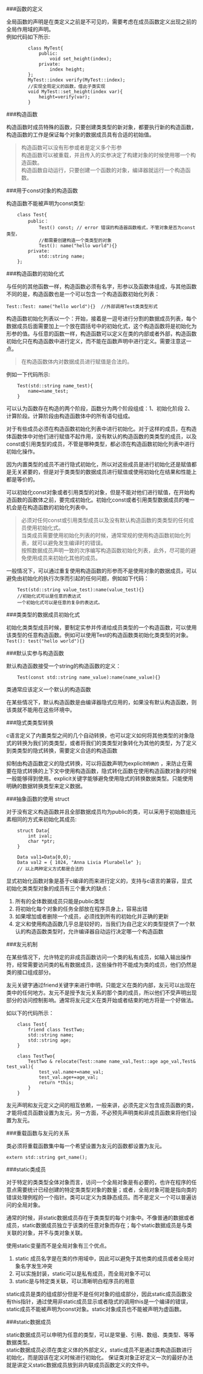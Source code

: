 ###函数的定义

全局函数的声明是在类定义之前是不可见的，需要考虑在成员函数定义出现之前的全局作用域的声明。  
例如代码如下所示:  

			class MyTest{
				public:
				 	void set_height(index);
				private:
					index height;			
			};
			MyTest::index verify(MyTest::index);
			//实现全局定义的函数，借此子类实现
			void MyTest::set_height(index var){
				height=verify(var);
			}
###构造函数

构造函数时成员特殊的函数，只要创建类类型的新对象，都要执行新的构造函数，构造函数的工作是保证每个对象的数据成员具有合适的初始值。

> 构造函数可以没有形参或者是定义多个形参  
> 构造函数可以被重载，并且传入的实参决定了构建对象的时候使用哪一个构造函数。  
>构造函数自动运行，只要创建一个函数的对象，编译器就运行一个构造函数。  

###用于const对象的构造函数

构造函数不能被声明为const类型:  

		class Test{
			public：
				Test() const; // error 错误的构造器函数格式，不管对象是否为const类型，
				//都需要创建构造一个类类型的对象
				Test(): name("hello world"){}
			private:
				std::string name;
		};
###构造函数的初始化式

与任何的其他函数一样，构造函数必须有名字，形参以及函数体组成，与其他函数不同的是，构造函数也是一个可以包含一个构造函数初始化列表：  

	Test::Test: name("hello world"){}  //外部调用Test类类型形式
构造函数初始化列表以一个：开始，接着是一逗号进行分割的数据成员列表，每个数据成员后面需要加上一个放在圆括号中的初始化式，这个构造函数将是初始化为形参的值。与任意的函数一样，构造函数可以定义在类的内部或者外部，构造函数初始化只在构造函数中进行定义，而不能在函数声明中进行定义。需要注意这一点。
>在构造函数体内对数据成员进行赋值是合法的。  

例如一下代码所示:  

		Test(std::string name_test){
			name=name_test;
		}
可以认为函数存在构造的两个阶段，函数分为两个阶段组成：1、初始化阶段 2、计算阶段。计算阶段由构造函数体中的所有语句组成。  

对于有些成员必须在构造函数初始化列表中进行初始化。对于这样的成员，在构造体函数体中对他们进行赋值不起作用，没有默认的构造函数的类类型的成员，以及const或引用类型的成员，不管是哪种类型，都必须在构造函数初始化列表中进行初始化操作。  

因为内置类型的成员不进行隐式初始化，所以对这些成员是进行初始化还是赋值都是无关紧要的，但是对于类类型的数据成员进行赋值或使用初始化在结果和性能上都是等价的。  

可以初始化const对象或者引用类型的对象，但是不能对他们进行赋值，在开始构造函数的函数体之前，要完成初始化。初始化const或者引用类型数据成员的唯一机会是在构造函数的初始化列表中。  

> 必须对任何const或引用类型成员以及没有默认构造函数的类类型的任何成员使用初始化式。  
> 当类成员需要使用初始化列表的时候，通常常规的使用构造函数初始化列表，就可以避免发生编译时的错误。  
> 按照数据成员声明一致的次序编写构造函数初始化列表，此外，尽可能的避免使用成员来初始化其他的成员。  

一般情况下，可以通过重复使用构造函数的形参而不是使用对象的数据成员，可以避免由初始化的执行次序而引起的任何问题，例如如下代码：  

		Test(std::string value_test):name(value_test){}  
		//初始化式可以是任意的表达式  
		一个初始化式可以是任意的复杂的表达式。

###类类型的数据成员初始化式

初始化类类型成员时候，要制定实参并传递给成员类型的一个构造函数，可以使用该类型的任意构造函数。例如可以使用Test的构造函数类初始化类类型的对象。`Test(): test("hello world"){}`  

###默认实参与构造函数  

默认构造函数接受一个string的构造函数的定义：  
		
		Test(const std::string name_value):name(name_value){} 
类通常应该定义一个默认的构造函数  

在某些情况下，默认构造函数是由编译器隐式应用的，如果没有默认构造函数，则该类就不能用在这些环境中。  

###隐式类类型转换  

c语言定义了内置类型之间的几个自动转换，也可以定义如何将其他类型的对象隐式的转换为我们的类类型，或者将我们的类类型对象转化为其他的类型，为了定义到类类型的隐式转换，需要定义合适的构造函数

抑制由构造函数定义的隐式转换，可以将函数声明为explicit`明确的` ，来防止在需要在隐式转换的上下文中使用构造函数，隐式转化函数在使用构造函数对象的时候一般能够得到使用。explicit关键字能够避免使用隐式的转换数据类型。只能使用明确的数据转换类型来定义数据。  

###抽象函数的使用 struct 

对于没有定义构造函数并且全部数据成员均为public的类，可以采用于初始数组元素相同的方式来初始化其成员:  
	
		struct Data{
			int ival;
			char *ptr;
		}

		Data val1=Data{0,0}; 
		Data val2 = { 1024, "Anna Livia Plurabelle" };
		// 以上两种定义方式都是合法的
显式初始化函数对象是基于c编译的而来进行定义的，支持与c语言的兼容，显式初始化类类型对象的成员有三个重大的缺点：  
1. 所有的全体数据成员只能是public类型  
2. 将初始化每个对象的任务全部放在程序员身上，容易出错   
3. 如果增加或者删除一个成员，必须找到所有的初始化并正确的更新  
4. 定义和使用构造函数几乎总是较好的，当我们为自己定义的类型提供了一个默认的构造函数类型时，允许编译器自动运行决定哪一个构造函数

###友元机制

在某些情况下，允许特定的非成员函数访问一个类的私有成员，如输入输出操作符，经常需要访问类的私有数据成员，这些操作符不能成为类的成员，他们仍然是类的接口组成部分。  

友元关键字通过friend关键字来进行申明，只能定义在类的内部，友元可以出现在类中的任何地方。友元不是授予友元关系的那个类的成员，所以他们不受声明出现部分的访问控制影响。通常将友元定义在类开始或者结束的地方将是一个好做法。  

如以下的代码所示：  

		class Test{
			friend class TestTwo;
			std::string name;
			std::string age;
		}

		class TestTwo{
			TestTwo & relocate(Test::name name_val,Test::age age_val,Test& test_val){
				test_val.name+=name_val;
				test_val.age+=age_val;
				return *this;
			}
		}

友元声明和友元定义之间的相互依赖，一般来讲，必须先定义包含成员函数的类，才能将成员函数设置为友元，另一方面，不必预先声明类和非成员函数来将他们设置为友元。  

###重载函数与友元的关系

类必须将重载函数集中每一个希望设置为友元的函数都设置为友元。  

	extern std::string get_name();

###static类成员

对于特定的类类型全体对象而言，访问一个全局对象是有必要的，也许在程序的任意点需要统计已经创建的特定类类型对象的数量；或者，全局对象可能是指向类的错误处理例程的一个指针。类可以定义为类静态成员。而不是定义一个可以普遍访问的全局对象。  

通常的时候，非static数据成员存在于类类型的每个对象中。不像普通的数据或者成员，static数据成员独立于该类的任意对象而存在；每个static数据成员是与类关联的对象，并不与类对象关联。   

使用static变量而不是全局对象有三个优点。  
1. static 成员名字是在类的作用域中，因此可以避免于其他类的成员或者全局对象名字发生冲突  
2. 可以实施封装，static可以是私有成员，而全局对象不可以  
3. static是与特定类关联，可以清晰明白程序员的用意  

static成员是类的组成部分但是不是任何对象的组成部分，因此static成员函数没有this指针，通过使用非static成员显示或者隐式的调用this是一个编译的错误，static成员不能被声明为const对象。static对象成员也不能被声明为虚函数。  

###static数据成员  

static数据成员可以申明为任意的类型，可以是常量、引用、数组、类类型、等等数据类型。  
static数据成员必须在类定义体的外部定义，static成员不是通过类构造函数进行初始化，而是因该在定义时候进行初始化。 保证类对象正好定义一次的最好办法就是讲定义static数据成员放到非内联成员函数定义的文件中。

